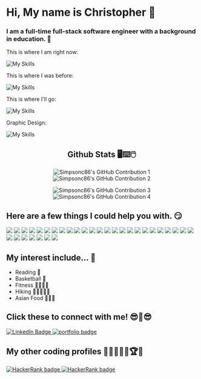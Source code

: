 # Hi, My name is Christopher 🙏

### I am a full-time full-stack software engineer with a background in education. 🤩

This is where I am right now:

![My Skills](https://skillicons.dev/icons?i=js,react,nodejs,firebase,figma&perline=5)

This is where I was before: 

![My Skills](https://skillicons.dev/icons?i=java,idea,maven,kafka,spring,py,flask,html,wordpress,regex,css,tailwind,nextjs,express,aws,git,github,nodejs,bootstrap,sqlite,sequelize,postgres,postman,jest,docker,vscode,replit,md,ai,ps,pr,ae&perline=5)

This is where I'll go:

![My Skills](https://skillicons.dev/icons?i=c,cs,cpp,ts,go,godot,azure,dotnet,threejs,unreal,unity,vue,swift,flutter)

Graphic Design:

![My Skills](https://skillicons.dev/icons?i=ai,ae,pr,ps)

<h2 align="center"> Github Stats 🖥⌨🖱</h2>
<!-- 
[![GitHub Streak](https://github-readme-streak-stats.herokuapp.com/?user=simpsonc86&hide_border=true&border_radius=6&theme=shadow_green&background=00000000&text_color=7f7f7f)](https://git.io/streak-stats)
<br>
![GitHub Stats](https://github-readme-stats-five-lyart-84.vercel.app/api?username=simpsonc86&show_icons=true&theme=shadow_green&bg_color=00000000&hide_border=true&hide_title=true&text_color=7f7f7f)<br>
[![Top Langs](https://github-readme-stats-five-lyart-84.vercel.app/api/top-langs/?username=simpsonc86&layout=pie&theme=shadow_green&bg_color=00000000&hide_border=true&size_weight=0.5&count_weight=0.5&text_color=7f7f7f&langs_count=20)](https://github.com/simpsonc86/github-readme-stats)
-->
<div align="center" display="flex" flex-wrap="row-wrap">
    <p display="flex" flex-direction="column">    
        <img src="https://github-readme-streak-stats.herokuapp.com/?user=simpsonc86&hide_border=true&border_radius=6&theme=shadow_green&background=00000000&text_color=7f7f7f" alt="Simpsonc86's GitHub Contribution 1"/>
        <img src='https://github-readme-stats-five-lyart-84.vercel.app/api?username=simpsonc86&show_icons=true&theme=shadow_green&bg_color=00000000&hide_border=true&hide_title=true&text_color=7f7f7f' alt="Simpsonc86's GitHub Contribution 2"'/>        
    </p>
    <img src="https://github-readme-stats-five-lyart-84.vercel.app/api/top-langs/?username=simpsonc86&layout=pie&theme=shadow_green&bg_color=00000000&hide_border=true&size_weight=0.5&count_weight=0.5&text_color=7f7f7f&langs_count=20" alt="Simpsonc86's GitHub Contribution 3"/>
    <img src="https://github-profile-summary-cards.vercel.app/api/cards/profile-details?username=Simpsonc86&theme=transparent" alt="Simpsonc86's GitHub Contribution 4"/>    
</div>




<!--### Here is my Portfolio Website
![Banner](https://github.com/Simpsonc86/Simpsonc86/assets/114360998/0f174722-48b0-492b-954e-0f3d8b1994e2)
-->


<!--### Here are some of my projects:
![Landing Page](https://github.com/Simpsonc86/Simpsonc86/assets/114360998/06c27e8b-e4b1-4687-9ecb-1186a24fadfd)
### [Wizlet](https://wizlet.onrender.com/) - Learning website based on public sets of user-created questions.
![Landing page](https://github.com/Simpsonc86/Simpsonc86/assets/114360998/dd2ef21d-756f-4c56-b043-1f4e4f14eff4)
### [Webear](https://webull.onrender.com/) - Stock Trading Simulation with live updating portfolio.
![Capture](https://github.com/Simpsonc86/Simpsonc86/assets/114360998/e9054740-cca6-4ce1-b113-c8b612d329a8)
### [ChairBnB](https://chairbnb-zv2s.onrender.com/) - Listings and bookings e-commerce site for chairs.	
-->

## Here are a few things I could help you with. 😏
<div>
  <img src="https://img.shields.io/badge/javascript-%23323330.svg?style=for-the-badge&logo=javascript&logoColor=%23F7DF1E" />
  <img src='https://img.shields.io/badge/TypeScript-3178c6?style=for-the-badge&logo=TypeScript&logoColor=ffffff'/>
  <img src ="https://img.shields.io/badge/express.js-%23404d59.svg?style=for-the-badge&logo=express&logoColor=%2361DAFB" />
  <img src="https://img.shields.io/badge/node.js-6DA55F?style=for-the-badge&logo=node.js&logoColor=white" />
  <img src='https://img.shields.io/badge/Kafka.js-07b0ce?style=for-the-badge&logo=apache%20kafka&logoColor=000000&color=ffffff'/>
  <img src="https://img.shields.io/badge/html5-%23E34F26.svg?style=for-the-badge&logo=html5&logoColor=white" />
  <img src="https://img.shields.io/badge/css3-%231572B6.svg?style=for-the-badge&logo=css3&logoColor=white" />
  <img src='https://img.shields.io/badge/Tailwind_CSS-07b0ce?style=for-the-badge&logo=Tailwind%20Css&logoColor=ffffff&color=07b0ce'/>
  <img src='https://img.shields.io/badge/Reg_Ex-fff200?style=for-the-badge&logo=Regular%20Expressions&logoColor=ffffff'/>
  <img src="https://img.shields.io/badge/sqlite-%2307405e.svg?style=for-the-badge&logo=sqlite&logoColor=white" />
  <img src="https://img.shields.io/badge/react-%2320232a.svg?style=for-the-badge&logo=react&logoColor=%2361DAFB" />
  <img src="https://img.shields.io/badge/redux-%23593d88.svg?style=for-the-badge&logo=redux&logoColor=white" />
  <img src="https://img.shields.io/badge/python-3670A0?style=for-the-badge&logo=python&logoColor=ffdd54" />
  <img src="https://img.shields.io/badge/flask-%23000.svg?style=for-the-badge&logo=flask&logoColor=white" />
  <img src='https://img.shields.io/badge/SQLalchemy-ffffff?style=for-the-badge&logo=sqlalchemy&logoColor=ff0a08'/>
  <img src="https://img.shields.io/badge/postgres-%23316192.svg?style=for-the-badge&logo=postgresql&logoColor=white" />
  <img src="https://img.shields.io/badge/AWS-%23FF9900.svg?style=for-the-badge&logo=amazon-aws&logoColor=white" />
  <img src='https://img.shields.io/badge/Firebase-ffa611?style=for-the-badge&logo=Firebase&logoColor=ffffff'/>
  <img src="https://img.shields.io/badge/Sequelize-52B0E7?style=for-the-badge&logo=Sequelize&logoColor=white" />
  <img src="https://img.shields.io/badge/Render-%46E3B7.svg?style=for-the-badge&logo=render&logoColor=white" />
  <img src='https://img.shields.io/badge/Next.JS-101010?style=for-the-badge&logo=Next.js&logoColor=ffffff'/>
  <img src="https://img.shields.io/badge/Visual%20Studio%20Code-0078d7.svg?style=for-the-badge&logo=visual-studio-code&logoColor=white" />
  <img src="https://img.shields.io/badge/Windows%2011-%230079d5.svg?style=for-the-badge&logo=Windows%2011&logoColor=white" />
  <img src="https://img.shields.io/badge/Ubuntu-E95420?style=for-the-badge&logo=ubuntu&logoColor=white" />
  <img src="https://img.shields.io/badge/mac%20os-000000?style=for-the-badge&logo=macos&logoColor=F0F0F0" />
  <img src="https://img.shields.io/badge/Postman-FF6C37?style=for-the-badge&logo=postman&logoColor=white" />
  <img src="https://img.shields.io/badge/docker-%230db7ed.svg?style=for-the-badge&logo=docker&logoColor=white" />
  <img src="https://img.shields.io/badge/github-%23121011.svg?style=for-the-badge&logo=github&logoColor=white" />
  <img src="https://img.shields.io/badge/git-%23F05033.svg?style=for-the-badge&logo=git&logoColor=white" />
  <img src="https://img.shields.io/badge/-mocha-%238D6748?style=for-the-badge&logo=mocha&logoColor=white" />
  <img src="https://img.shields.io/badge/-cypress-%23E5E5E5?style=for-the-badge&logo=cypress&logoColor=058a5e" />
  <img src="https://img.shields.io/badge/Jest-916f79?style=for-the-badge&logo=jest&logoColor=ffffff"/>
</div>


## My interest include... 🤔

* Reading 📑
* Basketball 🏀
* Fitness 🏃🏾‍♂️💨
* Hiking 🌲🚶🏾‍♂️🌄
* Asian Food 🍤🍜🥘

## Click these to connect with me! 😎💱😎
<div id="badges">
  <a target=”_blank” rel="noopener" href="https://www.linkedin.com/in/christopher-simpson-sc"  >
    <img src="https://img.shields.io/badge/LinkedIn_Profile-blue?style=for-the-badge&logo=linkedin&logoColor=white" alt="LinkedIn Badge"/>
  </a>
  <a href="https://Simpsonc86.github.io/" target=”_blank” rel="noopener">
    <img src="https://img.shields.io/badge/Portfolio_Site-8A2BE2?style=for-the-badge&logoColor=white" alt="portfolio badge"/>  
  </a>
  <h2>My other coding profiles 🧠👨🏾‍💻🤯🏆🥇</h2>
  <a href="https://www.hackerrank.com/profile/simpsonc6" target=”_blank” rel="noopener">
    <img src="https://img.shields.io/badge/HackerRank_Profile-101010?style=for-the-badge&logo=HackerRank&logoColor=0add08" alt="HackerRank badge"/>  
  </a>
  <a href="https://coderbyte.com/profile/simpsonc6" target=”_blank” rel="noopener">
    <img src="https://img.shields.io/badge/CoderByte_Profile-1dbbc2?style=for-the-badge&logo=Code%20" alt="HackerRank badge"/>  
  </a>
</div>

<!--
**Simpsonc86/Simpsonc86** is a ✨ _special_ ✨ repository because its `README.md` (this file) appears on your GitHub profile.

Here are some ideas to get you started:

- 🔭 I’m currently working on ...
- 🌱 I’m currently learning ...
- 👯 I’m looking to collaborate on ...
- 🤔 I’m looking for help with ...
- 💬 Ask me about ...
- 📫 How to reach me: ...
- 😄 Pronouns: ...
- ⚡ Fun fact: ...
-->
